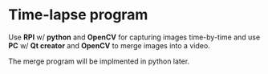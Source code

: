 Time-lapse program
======

Use **RPI** w/ **python** and **OpenCV** for capturing images time-by-time and use **PC** w/ **Qt creator** and **OpenCV** to merge images into a video.

The merge program will be implmented in python later.
